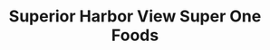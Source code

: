 ---
title: "Superior Harbor View Super One Foods"
url: /superior/superior-harbor-view-super-one-foods/
shop: Supermarkt
---